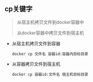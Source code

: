 ## cp关键字

> 从宿主机拷贝文件到docker容器中
>
> 从docker容器中拷贝文件到宿主机



- 从宿主机拷贝文件到容器

  ```shell
  docker cp 文件名 容器id:容器内目标目录
  ```

- 从容器拷贝文件到宿主机

  ```shell
  docker cp 容器id:文件名 宿主机目标目录
  ```

  